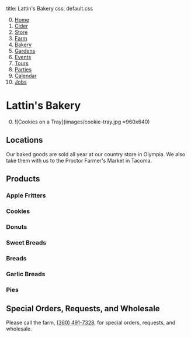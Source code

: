 title: Lattin's Bakery
css: default.css

0. [Home](index.html)
1. [Cider](cider.html)
2. [Store](store.html)
3. [Farm](farm.html)
4. [Bakery](bakery.html)
5. [Gardens](gardens.html)
6. [Events](events.html)
7. [Tours](tours.html)
8. [Parties](parties.html)
9. [Calendar](calendar.html)
10. [Jobs](jobs.html)

# Lattin's Bakery

0. ![Cookies on a Tray](images/cookie-tray.jpg =960x640)

## Locations

Our baked goods are sold all year at our country store in Olympia.
We also take them with us to the Proctor Farmer's Market in Tacoma.

## Products

### Apple Fritters

### Cookies

### Donuts

### Sweet Breads

### Breads

### Garlic Breads

### Pies

## Special Orders, Requests, and Wholesale

Please call the farm, [(360) 491-7328](tel:+1-360-491-7328), for special orders, requests, and wholesale.

